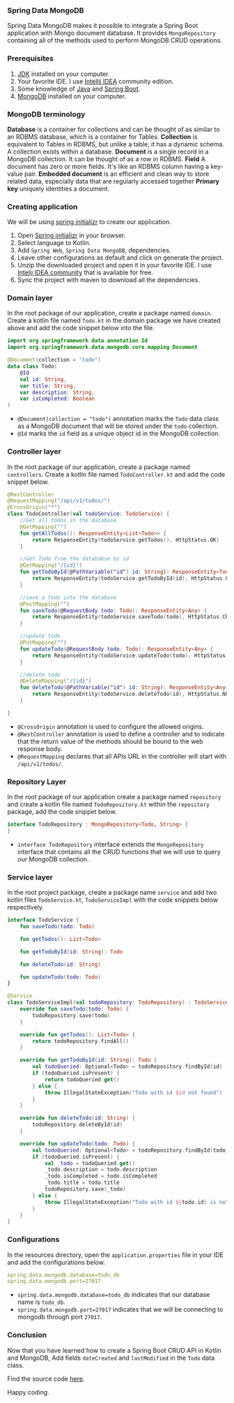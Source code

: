 ### Spring Data MongoDB
Spring Data MongoDB makes it possible to integrate a Spring Boot application with Mongo document database. It provides `MongoRepository` containing all of the methods used to perform MongoDB CRUD operations.

### Prerequisites
1. [JDK](https://www.oracle.com/java/technologies/javase-jdk15-downloads.html) installed on your computer.
2. Your favorite IDE. I use [Intellij IDEA](https://www.jetbrains.com/idea/download/download-thanks.html) community edition.
3. Some knowledge of [Java](https://www.javatpoint.com/java-tutorial) and [Spring Boot](https://spring.io/projects/spring-boot).
4. [MongoDB](https://www.mongodb.com/try/download/community) installed on your computer.

### MongoDB terminology
**Database** is a container for collections and can be thought of as similar to an RDBMS database, which is a container for Tables.
**Collection** is equivalent to Tables in RDBMS, but unlike a table, it has a dynamic schema. A collection exists within a database.
**Document** is a single record in a MongoDB collection. It can be thought of as a row in RDBMS.
**Field** A document has zero or more fields. It's like an RDBMS column having a key-value pair.
**Embedded document** is an efficient and clean way to store related data, especially data that are regularly accessed together
**Primary key** uniquely identities a document.

### Creating application
We will be using [spring initializr](https://start.spring.io/) to create our application.
1. Open [Spring initializr](https://start.spring.io/) in your browser.
2. Select language to Kotlin.
3. Add `Spring Web`, `Spring Data MongoDB`, dependencies.
4. Leave other configurations as default and click on generate the project.
5. Unzip the downloaded project and open it in your favorite IDE. I use [Intelij IDEA community](https://www.jetbrains.com/idea/download/#section=linux) that is available for free.
6. Sync the project with maven to download all the dependencies.


### Domain layer
In the root package of our application, create a package named `domain`.
Create a kotlin file named `Todo.kt` in the domain package we have created above and add the code snippet below into the file.
```kotlin
import org.springframework.data.annotation.Id
import org.springframework.data.mongodb.core.mapping.Document

@Document(collection = "todo")
data class Todo(
    @Id
    val id: String,
    var title: String,
    var description: String,
    var isCompleted: Boolean
)
```
- `@Document(collection = "todo")` annotation marks the `Todo` data class as a MongoDB document that will be stored under the `todo` collection.
- `@Id` marks the `id` field as a unique object id in the MongoDB collection.

### Controller layer
In the root package of our application, create a package named `controllers`.
Create a kotlin file named `TodoController.kt` and add the code snippet below.
```kotlin
@RestController
@RequestMapping("/api/v1/todos/")
@CrossOrigin("*")
class TodoController(val todoService: TodoService) {
    //Get all todos in the database
    @GetMapping("")
    fun getAllTodos(): ResponseEntity<List<Todo>> {
        return ResponseEntity(todoService.getTodos(), HttpStatus.OK)
    }

    //Get Todo from the datababse by id
    @GetMapping("/{id}")
    fun getTodoById(@PathVariable("id") id: String): ResponseEntity<Todo> {
        return ResponseEntity(todoService.getTodoById(id), HttpStatus.OK)
    }

    //save a todo into the database
    @PostMapping("")
    fun saveTodo(@RequestBody todo: Todo): ResponseEntity<Any> {
        return ResponseEntity(todoService.saveTodo(todo), HttpStatus.CREATED)
    }

    //update todo
    @PutMapping("")
    fun updateTodo(@RequestBody todo: Todo): ResponseEntity<Any> {
        return ResponseEntity(todoService.updateTodo(todo), HttpStatus.OK)
    }

    //delete todo
    @DeleteMapping("/{id}")
    fun deleteTodo(@PathVariable("id") id: String): ResponseEntity<Any> {
        return ResponseEntity(todoService.deleteTodo(id), HttpStatus.NO_CONTENT)
    }

}
```
- `@CrossOrigin` annotation is used to configure the allowed origins.
- `@RestController` annotation is used to define a controller and to indicate that the return value of the methods should be bound to the web response body.
- `@RequestMapping` declares that all APIs URL in the controller will start with `/api/v1/todos/`.

### Repository Layer
In the root package of our application create a package named `repository` and create a kotlin file named `TodoRepository.kt`  within the `repository` package, add the code snippet below.
```kotlin
interface TodoRepository : MongoRepository<Todo, String> {
}
```
- `interface TodoRepository` interface extends the `MongoRepository` interface that contains all the CRUD functions that we will use to query our MongoDB collection.
  
### Service layer
In the root project package, create a package name `service` and add two kotlin files `TodoService.kt`, `TodoServiceImpl` with the code snippets below respectively.

```kotlin
interface TodoService {
    fun saveTodo(todo: Todo)

    fun getTodos(): List<Todo>

    fun getTodoById(id: String): Todo

    fun deleteTodo(id: String)

    fun updateTodo(todo: Todo)
}
```


```kotlin
@Service
class TodoServiceImpl(val todoRepository: TodoRepository) : TodoService {
    override fun saveTodo(todo: Todo) {
        todoRepository.save(todo)
    }

    override fun getTodos(): List<Todo> {
        return todoRepository.findAll()
    }

    override fun getTodoById(id: String): Todo {
        val todoQueried: Optional<Todo> = todoRepository.findById(id)
        if (todoQueried.isPresent) {
            return todoQueried.get()
        } else {
            throw IllegalStateException("Todo with id $id not found")
        }
    }

    override fun deleteTodo(id: String) {
        todoRepository.deleteById(id)
    }

    override fun updateTodo(todo: Todo) {
        val todoQueried: Optional<Todo> = todoRepository.findById(todo.id)
        if (todoQueried.isPresent) {
            val _todo = todoQueried.get()
            _todo.description = todo.description
            _todo.isCompleted = todo.isCompleted
            _todo.title = todo.title
            todoRepository.save(_todo)
        } else {
            throw IllegalStateException("Todo with id ${todo.id} is not found")
        }
    }
}
```
### Configurations
In the resources directory, open the `application.properties` file in your IDE and add the configurations below.
```yaml
spring.data.mongodb.database=todo_db
spring.data.mongodb.port=27017

```
- `spring.data.mongodb.database=todo_db` indicates that our database name is `todo_db`.
- `spring.data.mongodb.port=27017` indicates that we will be connecting to mongodb through port `27017`.

### Conclusion
Now that you have learned how to create a Spring Boot CRUD API in Kotlin and MongoDB, Add fields `dateCreated` and `lastModified` in the `Todo` data class.

Find the source code [here](https://github.com/paulodhiambo/mongodb).

Happy coding.